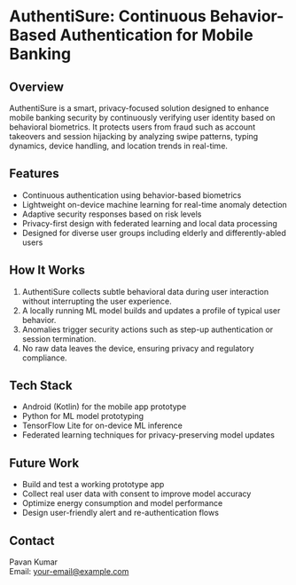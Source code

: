 
# AuthentiSure: Continuous Behavior-Based Authentication for Mobile Banking

## Overview
AuthentiSure is a smart, privacy-focused solution designed to enhance mobile banking security by continuously verifying user identity based on behavioral biometrics. It protects users from fraud such as account takeovers and session hijacking by analyzing swipe patterns, typing dynamics, device handling, and location trends in real-time.

## Features
- Continuous authentication using behavior-based biometrics  
- Lightweight on-device machine learning for real-time anomaly detection  
- Adaptive security responses based on risk levels  
- Privacy-first design with federated learning and local data processing  
- Designed for diverse user groups including elderly and differently-abled users  

## How It Works
1. AuthentiSure collects subtle behavioral data during user interaction without interrupting the user experience.  
2. A locally running ML model builds and updates a profile of typical user behavior.  
3. Anomalies trigger security actions such as step-up authentication or session termination.  
4. No raw data leaves the device, ensuring privacy and regulatory compliance.  

## Tech Stack
- Android (Kotlin) for the mobile app prototype  
- Python for ML model prototyping  
- TensorFlow Lite for on-device ML inference  
- Federated learning techniques for privacy-preserving model updates  

## Future Work
- Build and test a working prototype app  
- Collect real user data with consent to improve model accuracy  
- Optimize energy consumption and model performance  
- Design user-friendly alert and re-authentication flows  

## Contact
Pavan Kumar  
Email: your-email@example.com
